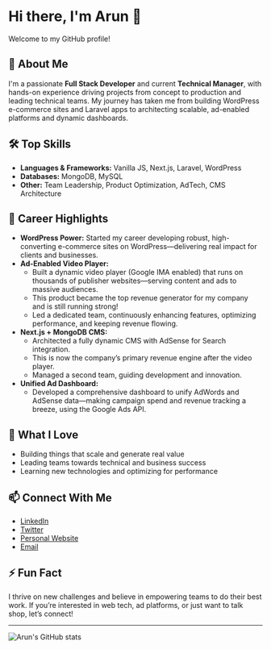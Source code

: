 # Hi there, I'm Arun 👋

Welcome to my GitHub profile!

## 🚀 About Me

I'm a passionate **Full Stack Developer** and current **Technical Manager**, with hands-on experience driving projects from concept to production and leading technical teams. My journey has taken me from building WordPress e-commerce sites and Laravel apps to architecting scalable, ad-enabled platforms and dynamic dashboards.

## 🛠️ Top Skills

- **Languages & Frameworks:** Vanilla JS, Next.js, Laravel, WordPress
- **Databases:** MongoDB, MySQL
- **Other:** Team Leadership, Product Optimization, AdTech, CMS Architecture

## 🌟 Career Highlights

- **WordPress Power:** Started my career developing robust, high-converting e-commerce sites on WordPress—delivering real impact for clients and businesses.
- **Ad-Enabled Video Player:** 
  - Built a dynamic video player (Google IMA enabled) that runs on thousands of publisher websites—serving content and ads to massive audiences.
  - This product became the top revenue generator for my company and is still running strong!
  - Led a dedicated team, continuously enhancing features, optimizing performance, and keeping revenue flowing.
- **Next.js + MongoDB CMS:**
  - Architected a fully dynamic CMS with AdSense for Search integration.
  - This is now the company’s primary revenue engine after the video player.
  - Managed a second team, guiding development and innovation.
- **Unified Ad Dashboard:**
  - Developed a comprehensive dashboard to unify AdWords and AdSense data—making campaign spend and revenue tracking a breeze, using the Google Ads API.

## 👥 What I Love

- Building things that scale and generate real value
- Leading teams towards technical and business success
- Learning new technologies and optimizing for performance

## 📫 Connect With Me

<!-- Add your links below -->
- [LinkedIn](https://www.linkedin.com/in/arun-kumar-34835959/)
- [Twitter]()
- [Personal Website]()
- [Email](arunkumarjangra@gmail.com)

## ⚡ Fun Fact

I thrive on new challenges and believe in empowering teams to do their best work. If you’re interested in web tech, ad platforms, or just want to talk shop, let’s connect!

---

![Arun's GitHub stats](https://github-readme-stats.vercel.app/api?username=arunk9034&show_icons=true&theme=default)
